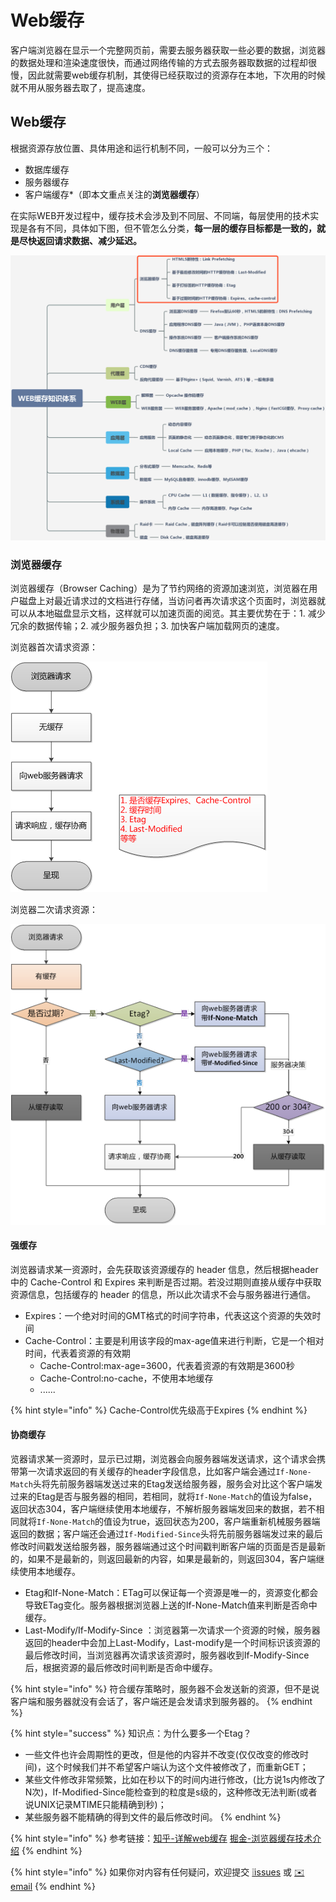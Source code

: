 # Web缓存

客户端浏览器在显示一个完整网页前，需要去服务器获取一些必要的数据，浏览器的数据处理和渲染速度很快，而通过网络传输的方式去服务器取数据的过程却很慢，因此就需要web缓存机制，其使得已经获取过的资源存在本地，下次用的时候就不用从服务器去取了，提高速度。

## Web缓存

根据资源存放位置、具体用途和运行机制不同，一般可以分为三个：

* 数据库缓存
* 服务器缓存
* 客户端缓存\*（即本文重点关注的**浏览器缓存**）

在实际WEB开发过程中，缓存技术会涉及到不同层、不同端，每层使用的技术实现是各有不同，具体如下图，但不管怎么分类，**每一层的缓存目标都是一致的，就是尽快返回请求数据、减少延迟。**

![](../.gitbook/assets/web-huan-cun-.png)

### 浏览器缓存

浏览器缓存（Browser Caching）是为了节约网络的资源加速浏览，浏览器在用户磁盘上对最近请求过的文档进行存储，当访问者再次请求这个页面时，浏览器就可以从本地磁盘显示文档，这样就可以加速页面的阅览。其主要优势在于：1. 减少冗余的数据传输；2. 减少服务器负担；3. 加快客户端加载网页的速度。

浏览器首次请求资源：

![](../.gitbook/assets/shou-ci-qing-qiu-.png)

浏览器二次请求资源：

![](../.gitbook/assets/liu-lan-qi-huan-cun-.png)

#### 强缓存

浏览器请求某一资源时，会先获取该资源缓存的 header 信息，然后根据header中的 Cache-Control 和 Expires 来判断是否过期。若没过期则直接从缓存中获取资源信息，包括缓存的 header 的信息，所以此次请求不会与服务器进行通信。

* Expires：一个绝对时间的GMT格式的时间字符串，代表这这个资源的失效时间
* Cache-Control：主要是利用该字段的max-age值来进行判断，它是一个相对时间，代表着资源的有效期
  * Cache-Control:max-age=3600，代表着资源的有效期是3600秒
  * Cache-Control:no-cache，不使用本地缓存
  * ......

{% hint style="info" %}
Cache-Control优先级高于Expires
{% endhint %}

#### 协商缓存

览器请求某一资源时，显示已过期，浏览器会向服务器端发送请求，这个请求会携带第一次请求返回的有关缓存的header字段信息，比如客户端会通过`If-None-Match`头将先前服务器端发送过来的Etag发送给服务器，服务会对比这个客户端发过来的Etag是否与服务器的相同，若相同，就将`If-None-Match`的值设为false，返回状态304，客户端继续使用本地缓存，不解析服务器端发回来的数据，若不相同就将`If-None-Match`的值设为true，返回状态为200，客户端重新机械服务器端返回的数据；客户端还会通过`If-Modified-Since`头将先前服务器端发过来的最后修改时间戳发送给服务器，服务器端通过这个时间戳判断客户端的页面是否是最新的，如果不是最新的，则返回最新的内容，如果是最新的，则返回304，客户端继续使用本地缓存。

* Etag和If-None-Match：ETag可以保证每一个资源是唯一的，资源变化都会导致ETag变化。服务器根据浏览器上送的If-None-Match值来判断是否命中缓存。
* Last-Modify/If-Modify-Since ：浏览器第一次请求一个资源的时候，服务器返回的header中会加上Last-Modify，Last-modify是一个时间标识该资源的最后修改时间，当浏览器再次请求该资源时，服务器收到If-Modify-Since后，根据资源的最后修改时间判断是否命中缓存。

{% hint style="info" %}
符合缓存策略时，服务器不会发送新的资源，但不是说客户端和服务器就没有会话了，客户端还是会发请求到服务器的。
{% endhint %}

{% hint style="success" %}
知识点：为什么要多一个Etag？

* 一些文件也许会周期性的更改，但是他的内容并不改变\(仅仅改变的修改时间\)，这个时候我们并不希望客户端认为这个文件被修改了，而重新GET；
* 某些文件修改非常频繁，比如在秒以下的时间内进行修改，\(比方说1s内修改了N次\)，If-Modified-Since能检查到的粒度是s级的，这种修改无法判断\(或者说UNIX记录MTIME只能精确到秒\)；
* 某些服务器不能精确的得到文件的最后修改时间。
{% endhint %}

{% hint style="info" %}
参考链接：[知乎-详解web缓存](https://zhuanlan.zhihu.com/p/90507417)  [掘金-浏览器缓存技术介绍](https://juejin.cn/post/6844903672556552205)
{% endhint %}

{% hint style="info" %}
如果你对内容有任何疑问，欢迎提交 [❕issues](https://github.com/MrEnvision/Front-end_learning_notes/issues) 或 [ ✉️ email](mailto:EnvisionShen@gmail.com)
{% endhint %}

